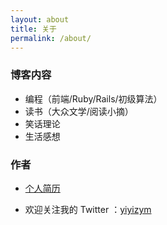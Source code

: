 ```yaml
---
layout: about
title: 关于
permalink: /about/
---
```


### 博客内容
- 编程（前端/Ruby/Rails/初级算法）
- 读书（大众文学/阅读小摘）
- 笑话理论
- 生活感想

### 作者

- [个人简历](https://judes.me/resume/)

- 欢迎关注我的 Twitter ：[yiyizym](https://twitter.com/yiyizym)
